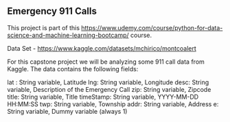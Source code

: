 ## Emergency 911 Calls

This project is part of this https://www.udemy.com/course/python-for-data-science-and-machine-learning-bootcamp/ course. 

Data Set - https://www.kaggle.com/datasets/mchirico/montcoalert

For this capstone project we will be analyzing some 911 call data from Kaggle. The data contains the following fields:

lat : String variable, Latitude
lng: String variable, Longitude
desc: String variable, Description of the Emergency Call
zip: String variable, Zipcode
title: String variable, Title
timeStamp: String variable, YYYY-MM-DD HH:MM:SS
twp: String variable, Township
addr: String variable, Address
e: String variable, Dummy variable (always 1)
